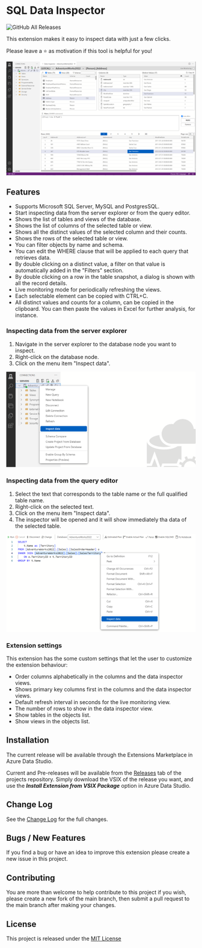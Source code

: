 # SQL Data Inspector

![GitHub All Releases](https://img.shields.io/github/downloads/ernstc/SqlDataInspector/total)

This extension makes it easy to inspect data with just a few clicks.

Please leave a ⭐ as motivation if this tool is helpful for you!

![Example of dashboard](https://raw.githubusercontent.com/ernstc/SqlDataInspector/main/images/screen-071.png)

## Features

* Supports Microsoft SQL Server, MySQL and PostgresSQL.
* Start inspecting data from the server explorer or from the query editor.
* Shows the list of tables and views of the database.
* Shows the list of columns of the selected table or view.
* Shows all the distinct values of the selected column and their counts.
* Shows the rows of the selected table or view.
* You can filter objects by name and schema.
* You can edit the WHERE clause that will be applied to each query that retrieves data.
* By double clicking on a distinct value, a filter on that value is automatically added in the "Filters" section.
* By double clicking on a row in the table snapshot, a dialog is shown with all the record details.
* Live monitoring mode for periodically refreshing the views.
* Each selectable element can be copied with CTRL+C.
* All distinct values and counts for a column, can be copied in the clipboard. You can then paste the values in Excel for further analysis, for instance.

### Inspecting data from the server explorer

1) Navigate in the server explorer to the database node you want to inspect.
2) Right-click on the database node.
3) Click on the menu item "Inspect data".

![Example of dashboard](https://raw.githubusercontent.com/ernstc/SqlDataInspector/main/images/screen-074.png)

### Inspecting data from the query editor

1) Select the text that corresponds to the table name or the full qualified table name.
2) Right-click on the selected text.
3) Click on the menu item "Inspect data".
4) The inspector will be opened and it will show immediately tha data of the selected table.

![Example of dashboard](https://raw.githubusercontent.com/ernstc/SqlDataInspector/main/images/screen-073.png)

### Extension settings

This extension has the some custom settings that let the user to customize the extension behaviour:

* Order columns alphabetically in the columns and the data inspector views.
* Shows primary key columns first in the columns and the data inspector views.
* Default refresh interval in seconds for the live monitoring view.
* The number of rows to show in the data inspector view.
* Show tables in the objects list.
* Show views in the objects list.



## Installation

The current release will be available through the Extensions Marketplace in Azure Data Studio.

Current and Pre-releases will be available from the [Releases](https://github.com/ernstc/SqlDataInspector/releases) tab of the projects repository.
Simply download the VSIX of the release you want, and use the ***Install Extension from VSIX Package*** option in Azure Data Studio.

## Change Log

See the [Change Log](./CHANGELOG.md) for the full changes.

## Bugs / New Features

If you find a bug or have an idea to improve this extension please create a new issue in this project.

## Contributing

You are more than welcome to help contribute to this project if you wish, please create a new fork of the main branch,
then submit a pull request to the main branch after making your changes.

## License

This project is released under the [MIT License](./LICENSE)
